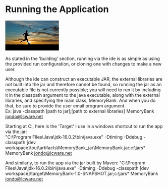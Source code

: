 # Running the Application

![](../../images/running.jpg)

As stated in the 'building' section, running via the ide is as simple as using
the provided run configuration, or cloning one with changes to make a new user.

Although the ide can construct an executable JAR, the external libraries are not
built into the jar and therefore cannot be found, so running the jar as an executable
file is not currently possible; you will need to run it by including it in the
classpath argument to the java executable, along with the external libraries, and 
specifying the main class, MemoryBank.
And when you do that, be sure to provide the user email program argument.  
Ex:  java -classpath [path to jar];[path to external libraries] MemoryBank jondo@lcware.net

Starting at C:\, here is the 'Target' I use in a windows shortcut to run the app via the jar:  
"C:\Program Files\Java\jdk-16.0.2\bin\java.exe" -Dtiming -Ddebug -classpath 
[dev workspace]\out\artifacts\MemoryBank_jar\MemoryBank.jar;c:\jars\* MemoryBank jondo@lcware.net

And similarly, to run the app via the jar built by Maven:
"C:\Program Files\Java\jdk-16.0.2\bin\java.exe" -Dtiming -Ddebug -classpath
[dev workspace]\target\MemoryBank-1.0-SNAPSHOT.jar;c:\jars\* MemoryBank jondo@lcware.net




